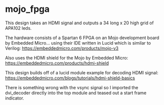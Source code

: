 # mojo_fpga

This design takes an HDMI signal and outputs a 34 long x 20 high grid of APA102 leds.

The hardware consists of a Spartan 6 FPGA on an Mojo development board by Embedded Micro... using their IDE written in Lucid which is similar to Verilog: https://embeddedmicro.com/products/mojo-v3

Also uses the HDMI shield for the Mojo by Embedded Micro: https://embeddedmicro.com/products/hdmi-shield

This design builds off of a lucid module example for decoding HDMI signal: https://embeddedmicro.com/blogs/tutorials/hdmi-shield-basics


There is something wrong with the vsync signal so I imported the dvi_decoder directly into the top module and teased out a start frame indicator.
